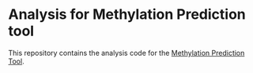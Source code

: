 # Analysis for Methylation Prediction tool

This repository contains the analysis code for the [Methylation Prediction Tool](https://github.com/Dinesh-Adhithya-H/MethylationPrediction).
